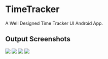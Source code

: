 # TimeTracker
A Well Designed Time Tracker UI Android App.

## Output Screenshots
![](one.png)
![](two.png)
![](three.png)
![](four.png)
